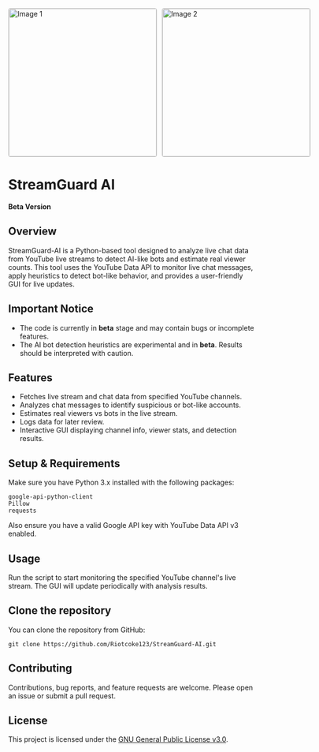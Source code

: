 <!DOCTYPE html>
<html lang="en">
<head>
  <meta charset="UTF-8" />
  <meta name="viewport" content="width=device-width, initial-scale=1" />
  <style>
    .image-container {
      display: flex;
      gap: 10px; /* space between images */
      margin-bottom: 20px;
    }
    .image-container img {
      width: 300px;  /* fixed width */
      height: auto;  /* maintain aspect ratio */
      object-fit: contain;
      border: 1px solid #ccc;
      border-radius: 4px;
    }
  </style>
</head>
<body>

  <div class="image-container">
    <img src="https://github.com/user-attachments/assets/9456f70e-5971-436f-beb1-09e098498e7c" alt="Image 1">
    <img src="https://github.com/user-attachments/assets/aa731f1a-854b-4f3e-a294-577f39ec5c68" alt="Image 2">
  </div>

  <h1>StreamGuard AI</h1>

  <p><strong>Beta Version</strong></p>

  <h2>Overview</h2>
  <p>
    StreamGuard-AI is a Python-based tool designed to analyze live chat data from YouTube live streams to detect AI-like bots and estimate real viewer counts. This tool uses the YouTube Data API to monitor live chat messages, apply heuristics to detect bot-like behavior, and provides a user-friendly GUI for live updates.
  </p>

  <h2>Important Notice</h2>
  <ul>
    <li>The code is currently in <strong>beta</strong> stage and may contain bugs or incomplete features.</li>
    <li>The AI bot detection heuristics are experimental and in <strong>beta</strong>. Results should be interpreted with caution.</li>
  </ul>

  <h2>Features</h2>
  <ul>
    <li>Fetches live stream and chat data from specified YouTube channels.</li>
    <li>Analyzes chat messages to identify suspicious or bot-like accounts.</li>
    <li>Estimates real viewers vs bots in the live stream.</li>
    <li>Logs data for later review.</li>
    <li>Interactive GUI displaying channel info, viewer stats, and detection results.</li>
  </ul>

  <h2>Setup & Requirements</h2>
  <p>Make sure you have Python 3.x installed with the following packages:</p>
  <pre><code>google-api-python-client
Pillow
requests
</code></pre>
  <p>Also ensure you have a valid Google API key with YouTube Data API v3 enabled.</p>

  <h2>Usage</h2>
  <p>Run the script to start monitoring the specified YouTube channel's live stream. The GUI will update periodically with analysis results.</p>

  <h2>Clone the repository</h2>
  <p>You can clone the repository from GitHub:</p>
  <pre><code>git clone https://github.com/Riotcoke123/StreamGuard-AI.git</code></pre>

  <h2>Contributing</h2>
  <p>Contributions, bug reports, and feature requests are welcome. Please open an issue or submit a pull request.</p>

  <h2>License</h2>
  <p>This project is licensed under the <a href="https://www.gnu.org/licenses/gpl-3.0.en.html" target="_blank" rel="noopener noreferrer">GNU General Public License v3.0</a>.</p>

</body>
</html>
